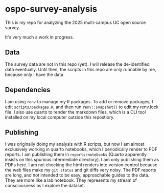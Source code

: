 # ospo-survey-analysis

This is my repo for analyzing the 2025 multi-campus UC open source survey.

It's very much a work in progress.

## Data

The survey data are not in this repo (yet). I will release the de-identified
data eventually. Until then, the scripts in this repo are only runnable by me,
because only I have the data.

## Dependencies

I am using `renv` to manage my R packages. To add or remove packages, I edit
`scripts/packages.R`, and then run `renv::snapshot()` to edit my renv.lock file.
I also use quarto to render the markdown files, which is a CLI tool installed on
my local computer outside this repostiory.

## Publishing

I was originally doing my analysis with R scripts, but now I am almost
exclusively working in quarto notebooks, which I periodically render to PDF
reports. I am publishing them in `reports/notebooks` (Quarto apparently insists
on this spurious intermediate directory). I am only publishing them as PDFs
here. I am not checking the html renders into version control because the web
files make my `git status` and git diffs very noisy. The PDF reports are long,
and not intended to be easy, approachable guides to the data. They are more like
a lab notebook. They represents my stream of consciousness as I explore the
dataset.
